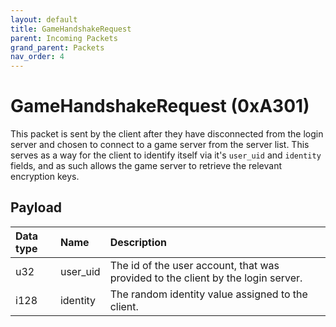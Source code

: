 ```yaml
---
layout: default
title: GameHandshakeRequest
parent: Incoming Packets
grand_parent: Packets
nav_order: 4
---
```


# GameHandshakeRequest (0xA301)

This packet is sent by the client after they have disconnected from the login server and chosen to connect to a game server from the server list. This serves as a way for the client to identify itself via it's `user_uid` and `identity` fields, and as such allows the game server to retrieve the relevant encryption keys.

## Payload

| Data type            | Name            | Description                                                                                |
|:---------------------|:----------------|:-------------------------------------------------------------------------------------------|
| u32                  | user_uid        | The id of the user account, that was provided to the client by the login server.           | 
| i128                 | identity        | The random identity value assigned to the client.                                          |